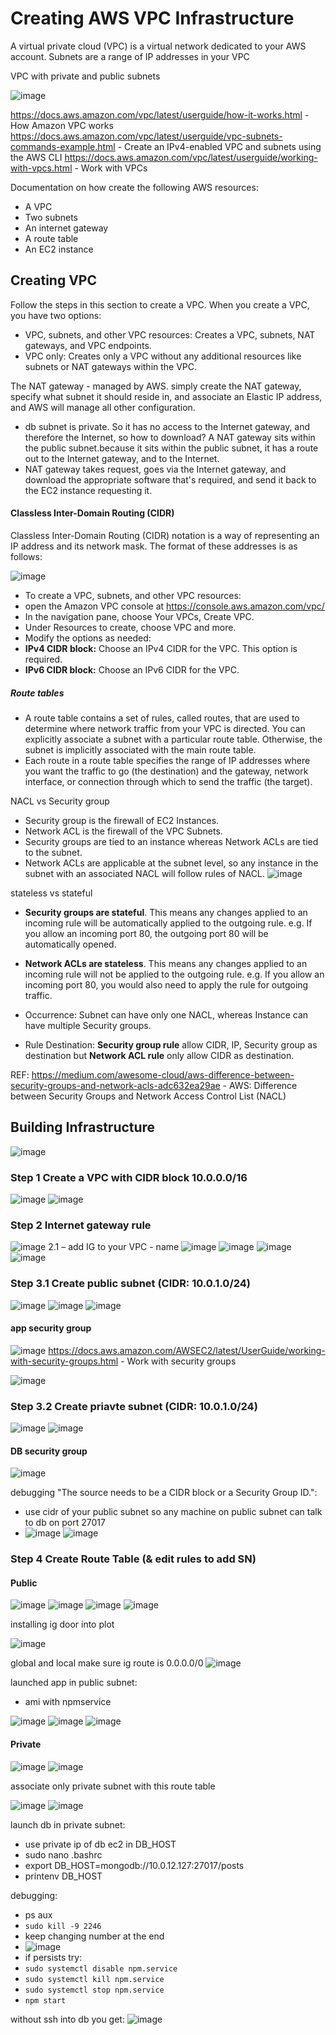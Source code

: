 # Creating AWS VPC Infrastructure

A virtual private cloud (VPC) is a virtual network dedicated to your AWS account. Subnets are a range of IP addresses in your VPC

VPC with private and public subnets 

![image](https://user-images.githubusercontent.com/104793540/187638918-849ba0a6-101d-4f07-b10c-54960215ab40.png)

https://docs.aws.amazon.com/vpc/latest/userguide/how-it-works.html - How Amazon VPC works
https://docs.aws.amazon.com/vpc/latest/userguide/vpc-subnets-commands-example.html - Create an IPv4-enabled VPC and subnets using the AWS CLI
https://docs.aws.amazon.com/vpc/latest/userguide/working-with-vpcs.html - Work with VPCs

Documentation on how create the following AWS resources:
- A VPC
- Two subnets
- An internet gateway
- A route table
- An EC2 instance

## Creating VPC
Follow the steps in this section to create a VPC. When you create a VPC, you have two options:
- VPC, subnets, and other VPC resources: Creates a VPC, subnets, NAT gateways, and VPC endpoints.
- VPC only: Creates only a VPC without any additional resources like subnets or NAT gateways within the VPC.

The NAT gateway - managed by AWS. simply create the NAT gateway, specify what subnet it should reside in, and associate an Elastic IP address, and AWS will manage all other configuration.
- db subnet is private. So it has no access to the Internet gateway, and therefore the Internet, so how to download? A NAT gateway sits within the public subnet.because it sits within the public subnet, it has a route out to the Internet gateway, and to the Internet.
- NAT gateway takes request, goes via the Internet gateway, and download the appropriate software that's required, and send it back to the EC2 instance requesting it.


#### Classless Inter-Domain Routing (CIDR)
Classless Inter-Domain Routing (CIDR) notation is a way of representing an IP address and its network mask. The format of these addresses is as follows:

![image](https://user-images.githubusercontent.com/104793540/187456957-38970773-bfb3-42bd-83ca-8b911905a309.png)

- To create a VPC, subnets, and other VPC resources:
- open the Amazon VPC console at https://console.aws.amazon.com/vpc/
- In the navigation pane, choose Your VPCs, Create VPC.
- Under Resources to create, choose VPC and more.
- Modify the options as needed:
-   **IPv4 CIDR block:** Choose an IPv4 CIDR for the VPC. This option is required.
-   **IPv6 CIDR block:** Choose an IPv6 CIDR for the VPC.

##### Route tables
- A route table contains a set of rules, called routes, that are used to determine where network traffic from your VPC is directed. You can explicitly associate a subnet with a particular route table. Otherwise, the subnet is implicitly associated with the main route table.
- Each route in a route table specifies the range of IP addresses where you want the traffic to go (the destination) and the gateway, network interface, or connection through which to send the traffic (the target).


NACL vs Security group 
- Security group is the firewall of EC2 Instances.
- Network ACL is the firewall of the VPC Subnets.
- Security groups are tied to an instance whereas Network ACLs are tied to the subnet.
- Network ACLs are applicable at the subnet level, so any instance in the subnet with an associated NACL will follow rules of NACL.
![image](https://user-images.githubusercontent.com/104793540/187655034-8d3d1a12-d97e-43b8-aaed-a211707b61ce.png)

stateless vs stateful 
- **Security groups are stateful**. This means any changes applied to an incoming rule will be automatically applied to the outgoing rule. e.g. If you allow an incoming port 80, the outgoing port 80 will be automatically opened.
- **Network ACLs are stateless**. This means any changes applied to an incoming rule will not be applied to the outgoing rule. e.g. If you allow an incoming port 80, you would also need to apply the rule for outgoing traffic.

- Occurrence: Subnet can have only one NACL, whereas Instance can have multiple Security groups.
- Rule Destination: **Security group rule** allow CIDR, IP, Security group as destination but **Network ACL rule** only allow CIDR as destination.

REF: https://medium.com/awesome-cloud/aws-difference-between-security-groups-and-network-acls-adc632ea29ae - AWS: Difference between Security Groups and Network Access Control List (NACL)

## Building Infrastructure

![image](https://user-images.githubusercontent.com/104793540/187665698-67e4fdbc-475d-4fe8-963c-e4c99659ea10.png)


### Step 1 Create a VPC with CIDR block 10.0.0.0/16
![image](https://user-images.githubusercontent.com/104793540/187661089-c6fadabf-660d-4186-aa47-b408ac45ed57.png)
![image](https://user-images.githubusercontent.com/104793540/187661385-6d3e8c71-3e79-410c-a3cc-dcf255ca1e2e.png)

### Step 2 Internet gateway rule  

![image](https://user-images.githubusercontent.com/104793540/187661807-590ab766-1c49-4f68-8d87-c67f8393dbaf.png)
 2.1 – add IG to your VPC - name
![image](https://user-images.githubusercontent.com/104793540/187661915-cf720a02-1847-4ebe-be87-bb5605477260.png)
![image](https://user-images.githubusercontent.com/104793540/187662130-ed314317-76af-49fb-ac1a-71d3fdfc00f7.png)
![image](https://user-images.githubusercontent.com/104793540/187662187-85737de6-ea8b-4499-8605-851f1273c5bf.png)
![image](https://user-images.githubusercontent.com/104793540/187662236-d85524cf-3b95-40dc-987f-efe1e42950bd.png)

### Step 3.1 Create public subnet (CIDR: 10.0.1.0/24)

![image](https://user-images.githubusercontent.com/104793540/187662447-45c74044-194a-4e59-b522-f15f569f3158.png)
![image](https://user-images.githubusercontent.com/104793540/187662924-4b525eb4-5b0b-4fe1-9d22-c1e627750090.png)
![image](https://user-images.githubusercontent.com/104793540/187663022-e4dc7e4b-86cc-4c07-9e54-76eba74dc470.png)

#### app security group
![image](https://user-images.githubusercontent.com/104793540/187686814-e3ee7cbb-d715-45dc-8039-9d1339f084ed.png)
https://docs.aws.amazon.com/AWSEC2/latest/UserGuide/working-with-security-groups.html - Work with security groups

![image](https://user-images.githubusercontent.com/104793540/187691760-3bb18ec3-8165-47d8-ace2-6809bde45efb.png)


### Step 3.2 Create priavte subnet (CIDR: 10.0.1.0/24)

![image](https://user-images.githubusercontent.com/104793540/187682649-fdf87a18-8310-4b24-b09e-5181f057bc02.png)
![image](https://user-images.githubusercontent.com/104793540/187682688-e181cc52-fa9d-4295-b209-2f788fa4ec26.png)

#### DB security group

![image](https://user-images.githubusercontent.com/104793540/187719779-27fb1d9f-3ad4-4dac-be1e-30c851cb0e5f.png)

debugging "The source needs to be a CIDR block or a Security Group ID.":
- use cidr of your public subnet so any machine on public subnet can talk to db on port 27017
- ![image](https://user-images.githubusercontent.com/104793540/187728881-9c774573-b8a1-4963-bbdb-7d210aef5450.png)
![image](https://user-images.githubusercontent.com/104793540/187734891-865852f4-8bfc-4353-aa91-354e648c63c5.png)

### Step 4 Create Route Table (& edit rules to add SN)
#### Public 

![image](https://user-images.githubusercontent.com/104793540/187663422-352e3350-bfe2-4e58-a74f-78d00034bc4f.png)
![image](https://user-images.githubusercontent.com/104793540/187663607-a7862d13-a6e3-434a-8f4f-f9ee45c8f8b7.png)
![image](https://user-images.githubusercontent.com/104793540/187663767-55d49808-dada-4411-b900-f80a31af7115.png)
![image](https://user-images.githubusercontent.com/104793540/187663863-809c474f-e1ab-4701-ae78-b8172c529d5c.png)

installing ig door into plot 

![image](https://user-images.githubusercontent.com/104793540/187708214-cb4bf469-9067-47e6-af2e-d193e212f954.png)

global and local 
make sure ig route is 0.0.0.0/0
![image](https://user-images.githubusercontent.com/104793540/187707771-9f163f24-7814-40db-b5b4-10cf48c2802f.png)

launched app in public subnet:
- ami with npmservice 

![image](https://user-images.githubusercontent.com/104793540/187709974-374b65f4-1e75-4256-ad3b-14a163d9756f.png)
![image](https://user-images.githubusercontent.com/104793540/187713026-fb01017c-11ff-4e97-8e9e-300573095a95.png)
![image](https://user-images.githubusercontent.com/104793540/187712953-65ff6c39-69f3-42d2-ade4-0c4c9fc30db8.png)


#### Private 

![image](https://user-images.githubusercontent.com/104793540/187683242-28fb6117-be28-4f6d-8c02-071e45da3084.png)
![image](https://user-images.githubusercontent.com/104793540/187683317-34dedcdc-6ca3-433a-bd3b-953d2923d790.png)

associate only private subnet with this route table 

![image](https://user-images.githubusercontent.com/104793540/187683909-ee668cea-1520-481a-b94c-0d415f913cc3.png)
![image](https://user-images.githubusercontent.com/104793540/187683980-b753bb4a-d960-4337-af27-7f4ce42b5c44.png)

launch db in private subnet:
- use private ip of db ec2 in DB_HOST
- sudo nano .bashrc 
- export DB_HOST=mongodb://10.0.12.127:27017/posts
- printenv DB_HOST

debugging:
- ps aux 
- `sudo kill -9 2246`
- keep changing number at the end 
- ![image](https://user-images.githubusercontent.com/104793540/187732631-7c4ea0ff-a50c-4eec-a3ff-acc42b1e9a48.png)
- if persists try: 
- `sudo systemctl disable npm.service`
- `sudo systemctl kill npm.service`
- `sudo systemctl stop npm.service`
- `npm start`

without ssh into db you get:
![image](https://user-images.githubusercontent.com/104793540/187733267-004faebb-bd57-4d21-8cb8-cf7ce68cb272.png)

